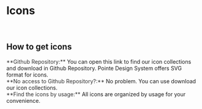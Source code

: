 # Icons

</br>

## How to get icons

<span style="color:#333333">
**Github Repository:**
</span>   
You can open this link to find our icon collections and download in Github Repository. Pointe Design System offers SVG format for icons.

</br>

<span style="color:#333333">
**No access to Github Repository?:**
</span>   
No problem. You can use download our icon collections.

</br>

<span style="color:#333333">
**Find the icons by usage:**
</span>   
All icons are organized by usage for your convenience.
